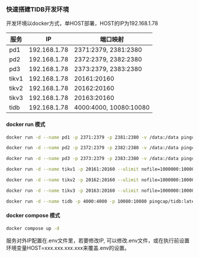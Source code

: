 ### 快速搭建TIDB开发环境

开发环境以docker方式，单HOST部署，HOST的IP为192.168.1.78

|服务		|IP		|端口映射	|
|------		|------		|------		|
|pd1	|192.168.1.78|2371:2379, 2381:2380	|
|pd2	|192.168.1.78|2372:2379, 2382:2380	|
|pd3	|192.168.1.78|2373:2379, 2383:2380	|
|tikv1	|192.168.1.78|20161:20160	|
|tikv2	|192.168.1.78|20162:20160	|
|tikv3	|192.168.1.78|20163:20160	|
|tidb	|192.168.1.78|4000:4000, 10080:10080	|

#### docker run 模式

```sh
docker run -d --name pd1 -p 2371:2379 -p 2381:2380 -v /data:/data pingcap/pd:latest --name="pd1" --data-dir="/data/pd1" --client-urls="http://0.0.0.0:2379" --advertise-client-urls="http://192.168.1.78:2371" --peer-urls="http://0.0.0.0:2380" --advertise-peer-urls="http://192.168.1.78:2381" --initial-cluster="pd1=http://192.168.1.78:2381,pd2=http://192.168.1.78:2382,pd3=http://192.168.1.78:2383"

docker run -d --name pd2 -p 2372:2379 -p 2382:2380 -v /data:/data pingcap/pd:latest --name="pd2" --data-dir="/data/pd2" --client-urls="http://0.0.0.0:2379" --advertise-client-urls="http://192.168.1.78:2372" --peer-urls="http://0.0.0.0:2380" --advertise-peer-urls="http://192.168.1.78:2382" --initial-cluster="pd1=http://192.168.1.78:2381,pd2=http://192.168.1.78:2382,pd3=http://192.168.1.78:2383"

docker run -d --name pd3 -p 2373:2379 -p 2383:2380 -v /data:/data pingcap/pd:latest --name="pd3" --data-dir="/data/pd3" --client-urls="http://0.0.0.0:2379" --advertise-client-urls="http://192.168.1.78:2373" --peer-urls="http://0.0.0.0:2380" --advertise-peer-urls="http://192.168.1.78:2383" --initial-cluster="pd1=http://192.168.1.78:2381,pd2=http://192.168.1.78:2382,pd3=http://192.168.1.78:2383"

docker run -d --name tikv1 -p 20161:20160 --ulimit nofile=1000000:1000000 -v /data:/data pingcap/tikv:latest --addr="0.0.0.0:20160" --advertise-addr="192.168.1.78:20161" --data-dir="/data/tikv1" --pd="192.168.1.78:2371,192.168.1.78:2372,192.168.1.78:2373"

docker run -d --name tikv2 -p 20162:20160 --ulimit nofile=1000000:1000000 -v /data:/data pingcap/tikv:latest --addr="0.0.0.0:20160" --advertise-addr="192.168.1.78:20162" --data-dir="/data/tikv2" --pd="192.168.1.78:2371,192.168.1.78:2372,192.168.1.78:2373"

docker run -d --name tikv3 -p 20163:20160 --ulimit nofile=1000000:1000000 -v /data:/data pingcap/tikv:latest --addr="0.0.0.0:20160" --advertise-addr="192.168.1.78:20163" --data-dir="/data/tikv3" --pd="192.168.1.78:2371,192.168.1.78:2372,192.168.1.78:2373"

docker run -d --name tidb -p 4000:4000 -p 10080:10080 pingcap/tidb:latest --store=tikv --path="192.168.1.78:2371,192.168.1.78:2372,192.168.1.78:2373"
```

#### docker compose 模式

```sh
docker compose up -d
```
服务对外IP配置在.env文件里，若要修改IP, 可以修改.env文件，或在执行前设置环境变量HOST=xxx.xxx.xxx.xxx来覆盖.env的设置。